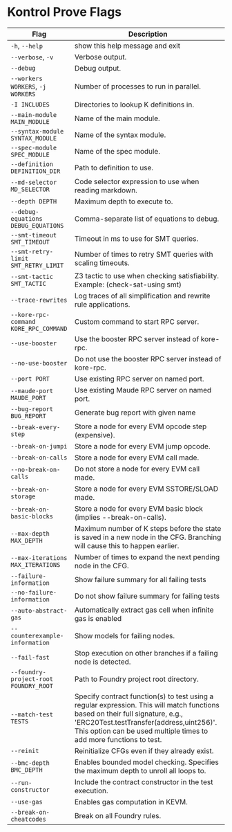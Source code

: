 # Kontrol Prove Flags

| Flag                                  | Description                                                                                                                                                                                                                                      |
| ------------------------------------- | ------------------------------------------------------------------------------------------------------------------------------------------------------------------------------------------------------------------------------------------------ |
| `-h`, `--help`                        | show this help message and exit                                                                                                                                                                                                                  |
| `--verbose`, `-v`                     | Verbose output.                                                                                                                                                                                                                                  |
| `--debug`                             | Debug output.                                                                                                                                                                                                                                    |
| `--workers WORKERS`, `-j WORKERS`     | Number of processes to run in parallel.                                                                                                                                                                                                          |
| `-I INCLUDES`                         | Directories to lookup K definitions in.                                                                                                                                                                                                          |
| `--main-module MAIN_MODULE`           | Name of the main module.                                                                                                                                                                                                                         |
| `--syntax-module SYNTAX_MODULE`       | Name of the syntax module.                                                                                                                                                                                                                       |
| `--spec-module SPEC_MODULE`           | Name of the spec module.                                                                                                                                                                                                                         |
| `--definition DEFINITION_DIR`         | Path to definition to use.                                                                                                                                                                                                                       |
| `--md-selector MD_SELECTOR`           | Code selector expression to use when reading markdown.                                                                                                                                                                                           |
| `--depth DEPTH`                       | Maximum depth to execute to.                                                                                                                                                                                                                     |
| `--debug-equations DEBUG_EQUATIONS`   | Comma-separate list of equations to debug.                                                                                                                                                                                                       |
| `--smt-timeout SMT_TIMEOUT`           | Timeout in ms to use for SMT queries.                                                                                                                                                                                                            |
| `--smt-retry-limit SMT_RETRY_LIMIT`   | Number of times to retry SMT queries with scaling timeouts.                                                                                                                                                                                      |
| `--smt-tactic SMT_TACTIC`             | Z3 tactic to use when checking satisfiability. Example: (check-sat-using smt)                                                                                                                                                                    |
| `--trace-rewrites`                    | Log traces of all simplification and rewrite rule applications.                                                                                                                                                                                  |
| `--kore-rpc-command KORE_RPC_COMMAND` | Custom command to start RPC server.                                                                                                                                                                                                              |
| `--use-booster`                       | Use the booster RPC server instead of kore-rpc.                                                                                                                                                                                                  |
| `--no-use-booster`                    | Do not use the booster RPC server instead of kore-rpc.                                                                                                                                                                                           |
| `--port PORT`                         | Use existing RPC server on named port.                                                                                                                                                                                                           |
| `--maude-port MAUDE_PORT`             | Use existing Maude RPC server on named port.                                                                                                                                                                                                     |
| `--bug-report BUG_REPORT`             | Generate bug report with given name                                                                                                                                                                                                              |
| `--break-every-step`                  | Store a node for every EVM opcode step (expensive).                                                                                                                                                                                              |
| `--break-on-jumpi`                    | Store a node for every EVM jump opcode.                                                                                                                                                                                                          |
| `--break-on-calls`                    | Store a node for every EVM call made.                                                                                                                                                                                                            |
| `--no-break-on-calls`                 | Do not store a node for every EVM call made.                                                                                                                                                                                                     |
| `--break-on-storage`                  | Store a node for every EVM SSTORE/SLOAD made.                                                                                                                                                                                                    |
| `--break-on-basic-blocks`             | Store a node for every EVM basic block (implies --break-on-calls).                                                                                                                                                                               |
| `--max-depth MAX_DEPTH`               | Maximum number of K steps before the state is saved in a new node in the CFG. Branching will cause this to happen earlier.                                                                                                                       |
| `--max-iterations MAX_ITERATIONS`     | Number of times to expand the next pending node in the CFG.                                                                                                                                                                                      |
| `--failure-information`               | Show failure summary for all failing tests                                                                                                                                                                                                       |
| `--no-failure-information`            | Do not show failure summary for failing tests                                                                                                                                                                                                    |
| `--auto-abstract-gas`                 | Automatically extract gas cell when infinite gas is enabled                                                                                                                                                                                      |
| `--counterexample-information`        | Show models for failing nodes.                                                                                                                                                                                                                   |
| `--fail-fast`                         | Stop execution on other branches if a failing node is detected.                                                                                                                                                                                  |
| `--foundry-project-root FOUNDRY_ROOT` | Path to Foundry project root directory.                                                                                                                                                                                                          |
| `--match-test TESTS`                  | Specify contract function(s) to test using a regular expression. This will match functions based on their full signature, e.g., 'ERC20Test.testTransfer(address,uint256)'. This option can be used multiple times to add more functions to test. |
| `--reinit`                            | Reinitialize CFGs even if they already exist.                                                                                                                                                                                                    |
| `--bmc-depth BMC_DEPTH`               | Enables bounded model checking. Specifies the maximum depth to unroll all loops to.                                                                                                                                                              |
| `--run-constructor`                   | Include the contract constructor in the test execution.                                                                                                                                                                                          |
| `--use-gas`                           | Enables gas computation in KEVM.                                                                                                                                                                                                                 |
| `--break-on-cheatcodes`               | Break on all Foundry rules.                                                                                                                                                                                                                      |

